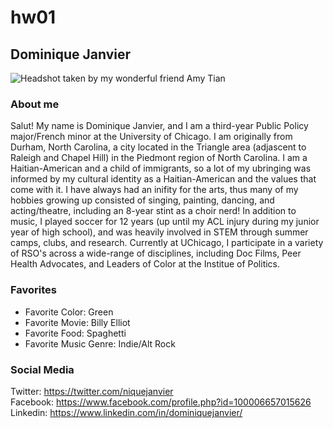# hw01

## __Dominique Janvier__

![_Headshot taken by my wonderful friend Amy Tian_](https://github.com/djanvier/hw01/blob/master/DominiqueHeadshot.jpg)


### **About me**
Salut! My name is Dominique Janvier, and I am a third-year Public Policy major/French minor at the University of Chicago. I am originally from Durham, North Carolina, a city located in the Triangle area (adjascent to Raleigh and Chapel Hill) in the Piedmont region of North Carolina. I am a Haitian-American and a child of immigrants, so a lot of my ubringing was informed by my cultural identity as a Haitian-American and the values that come with it. I have always had an inifity for the arts, thus many of my hobbies growing up consisted of singing, painting, dancing, and acting/theatre, including an 8-year stint as a choir nerd! In addition to music, I played soccer for 12 years (up until my ACL injury during my junior year of high school), and was heavily involved in STEM through summer camps, clubs, and research. Currently at UChicago, I participate in a variety of RSO's across a wide-range of disciplines, including Doc Films, Peer Health Advocates, and Leaders of Color at the Institue of Politics. 

### **Favorites**
* Favorite Color: Green
* Favorite Movie: Billy Elliot
* Favorite Food: Spaghetti
* Favorite Music Genre: Indie/Alt Rock

### **Social Media**
Twitter: https://twitter.com/niquejanvier  
Facebook: https://www.facebook.com/profile.php?id=100006657015626   
Linkedin: https://www.linkedin.com/in/dominiquejanvier/  

